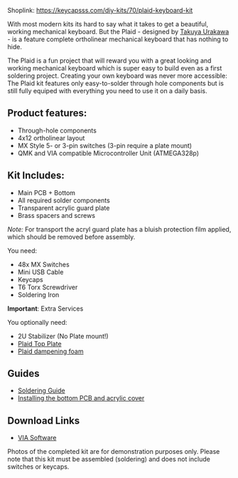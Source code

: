 Shoplink: https://keycapsss.com/diy-kits/70/plaid-keyboard-kit

With most modern kits its hard to say what it takes to get a beautiful, working mechanical keyboard. But the Plaid - designed by [Takuya Urakawa](https://twitter.com/hsgw) - is a feature complete ortholinear mechanical keyboard that has nothing to hide.

The Plaid is a fun project that will reward you with a great looking and working mechanical keyboard which is super easy to build even as a first soldering project. Creating your own keyboard was never more accessible: The Plaid kit features only easy-to-solder through hole components but is still fully equiped with everything you need to use it on a daily basis.

## Product features:
* Through-hole components
* 4x12 ortholinear layout
* MX Style 5- or 3-pin switches (3-pin require a plate mount)
* QMK and VIA compatible Microcontroller Unit (ATMEGA328p)


## Kit Includes:
* Main PCB + Bottom
* All required solder components
* Transparent acrylic guard plate
* Brass spacers and screws

*Note:* For transport the acryl guard plate has a bluish protection film applied, which should be removed before assembly.

You need:
* 48x MX Switches
* Mini USB Cable
* Keycaps
* T6 Torx Screwdriver
* Soldering Iron


**Important**: Extra Services

You optionally need:
* 2U Stabilizer (No Plate mount!)
* [Plaid Top Plate](https://keycapsss.com/keyboard-parts/cases/85/plaid-top-plate-acryl-glass)
* [Plaid dampening foam](https://keycapsss.com/keyboard-parts/dampening-foam/128/plaid-dampening-foam)

## Guides
* [Soldering Guide](https://github.com/hsgw/plaid/blob/master/doc/en/soldering.md)
* [Installing the bottom PCB and acrylic cover](https://github.com/hsgw/plaid/blob/master/doc/en/complete.md)

## Download Links
* [VIA Software](https://github.com/the-via/releases/releases/)

Photos of the completed kit are for demonstration purposes only.
Please note that this kit must be assembled (soldering) and does not include switches or keycaps.
